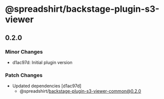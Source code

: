 # @spreadshirt/backstage-plugin-s3-viewer

## 0.2.0

### Minor Changes

- d1ac97d: Initial plugin version

### Patch Changes

- Updated dependencies [d1ac97d]
  - @spreadshirt/backstage-plugin-s3-viewer-common@0.2.0

